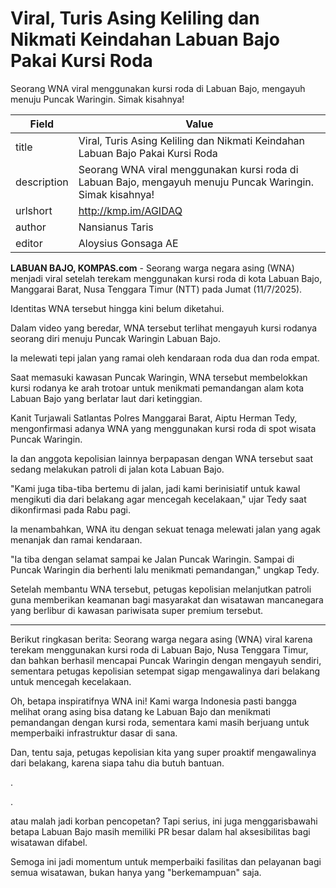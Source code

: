 # Viral, Turis Asing Keliling dan Nikmati Keindahan Labuan Bajo Pakai Kursi Roda

Seorang WNA viral menggunakan kursi roda di Labuan Bajo, mengayuh menuju Puncak Waringin. Simak kisahnya!

| Field       | Value                                                       |
|-------------|-------------------------------------------------------------|
| title       | Viral, Turis Asing Keliling dan Nikmati Keindahan Labuan Bajo Pakai Kursi Roda |
| description | Seorang WNA viral menggunakan kursi roda di Labuan Bajo, mengayuh menuju Puncak Waringin. Simak kisahnya! |
| urlshort    | http://kmp.im/AGIDAQ |
| author      | Nansianus Taris |
| editor      | Aloysius Gonsaga AE |

**LABUAN BAJO, KOMPAS.com** - Seorang warga negara asing (WNA) menjadi viral setelah terekam menggunakan kursi roda di kota Labuan Bajo, Manggarai Barat, Nusa Tenggara Timur (NTT) pada Jumat (11/7/2025).

Identitas WNA tersebut hingga kini belum diketahui.

Dalam video yang beredar, WNA tersebut terlihat mengayuh kursi rodanya seorang diri menuju Puncak Waringin Labuan Bajo.

Ia melewati tepi jalan yang ramai oleh kendaraan roda dua dan roda empat.

Saat memasuki kawasan Puncak Waringin, WNA tersebut membelokkan kursi rodanya ke arah trotoar untuk menikmati pemandangan alam kota Labuan Bajo yang berlatar laut dari ketinggian.

Kanit Turjawali Satlantas Polres Manggarai Barat, Aiptu Herman Tedy, mengonfirmasi adanya WNA yang menggunakan kursi roda di spot wisata Puncak Waringin.

Ia dan anggota kepolisian lainnya berpapasan dengan WNA tersebut saat sedang melakukan patroli di jalan kota Labuan Bajo.

\"Kami juga tiba-tiba bertemu di jalan, jadi kami berinisiatif untuk kawal mengikuti dia dari belakang agar mencegah kecelakaan,\" ujar Tedy saat dikonfirmasi pada Rabu pagi.

Ia menambahkan, WNA itu dengan sekuat tenaga melewati jalan yang agak menanjak dan ramai kendaraan.

\"Ia tiba dengan selamat sampai ke Jalan Puncak Waringin. Sampai di Puncak Waringin dia berhenti lalu menikmati pemandangan,\" ungkap Tedy.

Setelah membantu WNA tersebut, petugas kepolisian melanjutkan patroli guna memberikan keamanan bagi masyarakat dan wisatawan mancanegara yang berlibur di kawasan pariwisata super premium tersebut.

---
Berikut ringkasan berita: Seorang warga negara asing (WNA) viral karena terekam menggunakan kursi roda di Labuan Bajo, Nusa Tenggara Timur, dan bahkan berhasil mencapai Puncak Waringin dengan mengayuh sendiri, sementara petugas kepolisian setempat sigap mengawalinya dari belakang untuk mencegah kecelakaan.



Oh, betapa inspiratifnya WNA ini! Kami warga Indonesia pasti bangga melihat orang asing bisa datang ke Labuan Bajo dan menikmati pemandangan dengan kursi roda, sementara kami masih berjuang untuk memperbaiki infrastruktur dasar di sana.

 Dan, tentu saja, petugas kepolisian kita yang super proaktif mengawalinya dari belakang, karena siapa tahu dia butuh bantuan.

.

.

 atau malah jadi korban pencopetan? Tapi serius, ini juga menggarisbawahi betapa Labuan Bajo masih memiliki PR besar dalam hal aksesibilitas bagi wisatawan difabel.

 Semoga ini jadi momentum untuk memperbaiki fasilitas dan pelayanan bagi semua wisatawan, bukan hanya yang "berkemampuan" saja.
